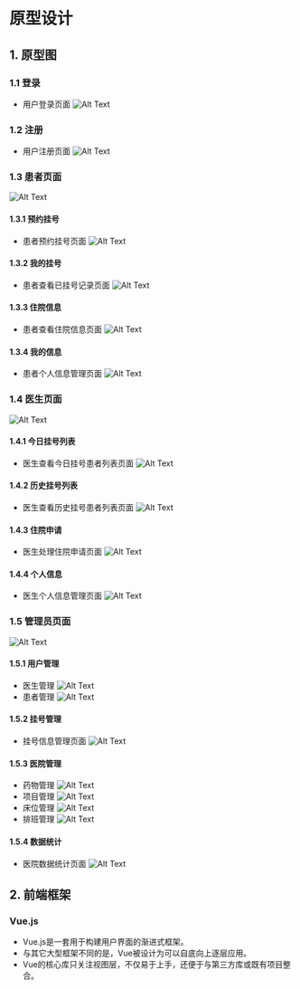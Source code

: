 # 原型设计

## 1. 原型图

### 1.1 登录
- 用户登录页面
![Alt Text](img/原型设计18.png)
### 1.2 注册
- 用户注册页面
![Alt Text](img/原型设计26.png)

### 1.3 患者页面
![Alt Text](img/原型设计37.png)
#### 1.3.1 预约挂号
- 患者预约挂号页面
![Alt Text](img/原型设计49.png)
#### 1.3.2 我的挂号
- 患者查看已挂号记录页面
![Alt Text](img/原型设计67.png)
#### 1.3.3 住院信息
- 患者查看住院信息页面
![Alt Text](img/原型设计79.png)
#### 1.3.4 我的信息
- 患者个人信息管理页面
![Alt Text](img/原型设计97.png)
### 1.4 医生页面
![Alt Text](img/原型设计107.png)
#### 1.4.1 今日挂号列表
- 医生查看今日挂号患者列表页面
![Alt Text](img/原型设计127.png)
#### 1.4.2 历史挂号列表
- 医生查看历史挂号患者列表页面
![Alt Text](img/原型设计141.png)
#### 1.4.3 住院申请
- 医生处理住院申请页面
![Alt Text](img/原型设计159.png)
#### 1.4.4 个人信息
- 医生个人信息管理页面
![Alt Text](img/原型设计171.png)
### 1.5 管理员页面
![Alt Text](img/原型设计188.png)
#### 1.5.1 用户管理
- 医生管理
  ![Alt Text](img/原型设计206.png)
- 患者管理
  ![Alt Text](img/原型设计218.png)

#### 1.5.2 挂号管理
- 挂号信息管理页面
  ![Alt Text](img/原型设计230.png)

#### 1.5.3 医院管理
- 药物管理
  ![Alt Text](img/原型设计252.png)
- 项目管理
  ![Alt Text](img/原型设计258.png)
- 床位管理
  ![Alt Text](img/原型设计269.png)
- 排班管理
  ![Alt Text](img/原型设计275.png)

#### 1.5.4 数据统计
- 医院数据统计页面
  ![Alt Text](img/原型设计293.png)

## 2. 前端框架

### Vue.js
- Vue.js是一套用于构建用户界面的渐进式框架。
- 与其它大型框架不同的是，Vue被设计为可以自底向上逐层应用。
- Vue的核心库只关注视图层，不仅易于上手，还便于与第三方库或既有项目整合。
